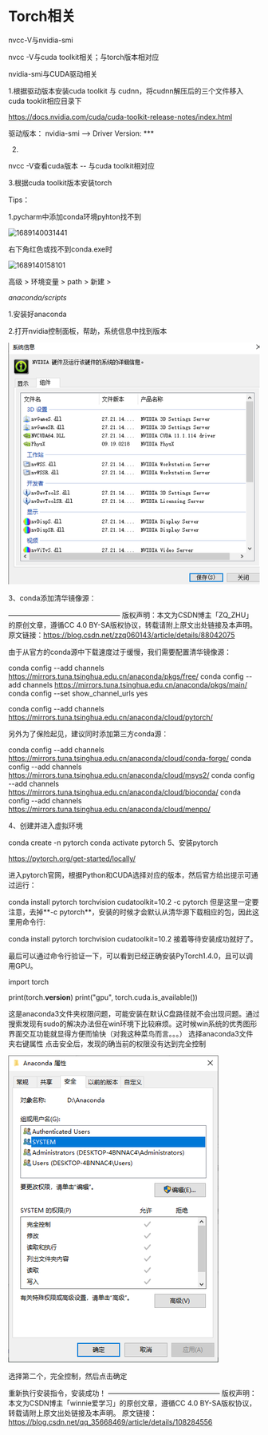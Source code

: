 # Torch相关



nvcc-V与nvidia-smi

nvcc -V与cuda toolkit相关；与torch版本相对应

nvidia-smi与CUDA驱动相关



1.根据驱动版本安装cuda toolkit 与 cudnn，将cudnn解压后的三个文件移入cuda tooklit相应目录下

https://docs.nvidia.com/cuda/cuda-toolkit-release-notes/index.html

 驱动版本： nvidia-smi       -->     Driver Version: ***

2.

nvcc -V查看cuda版本 -- 与cuda toolkit相对应

3.根据cuda toolkit版本安装torch





Tips：

1.pycharm中添加conda环境pyhton找不到

![1689140031441](C:\Users\75703\Documents\BaiduSyncdisk\work\资料\A_notes\code_mk\环境搭建\pytorch安装.assets\1689140031441.png)

右下角红色或找不到conda.exe时

![1689140158101](C:\Users\75703\Documents\BaiduSyncdisk\work\资料\A_notes\code_mk\环境搭建\pytorch安装.assets\1689140158101.png)

高级  >   环境变量 >   path   > 新建  >

*anaconda/scripts* 



































1.安装好anaconda

2.打开nvidia控制面板，帮助，系统信息中找到版本

![1624349075867](pytorch安装.assets/1624349075867.png)



3、conda添加清华镜像源：

————————————————
版权声明：本文为CSDN博主「ZQ_ZHU」的原创文章，遵循CC 4.0 BY-SA版权协议，转载请附上原文出处链接及本声明。
原文链接：https://blog.csdn.net/zzq060143/article/details/88042075

由于从官方的conda源中下载速度过于缓慢，我们需要配置清华镜像源：

conda config --add channels https://mirrors.tuna.tsinghua.edu.cn/anaconda/pkgs/free/
conda config --add channels https://mirrors.tuna.tsinghua.edu.cn/anaconda/pkgs/main/
conda config --set show_channel_urls yes

conda config --add channels https://mirrors.tuna.tsinghua.edu.cn/anaconda/cloud/pytorch/

另外为了保险起见，建议同时添加第三方conda源：

conda config --add channels https://mirrors.tuna.tsinghua.edu.cn/anaconda/cloud/conda-forge/
conda config --add channels https://mirrors.tuna.tsinghua.edu.cn/anaconda/cloud/msys2/
conda config --add channels https://mirrors.tuna.tsinghua.edu.cn/anaconda/cloud/bioconda/
conda config --add channels https://mirrors.tuna.tsinghua.edu.cn/anaconda/cloud/menpo/

4、创建并进入虚拟环境

conda create -n pytorch
conda activate pytorch
5、安装pytorch

https://pytorch.org/get-started/locally/

进入pytorch官网，根据Python和CUDA选择对应的版本，然后官方给出提示可通过运行：

conda install pytorch torchvision cudatoolkit=10.2 -c pytorch
但是这里一定要注意，去掉**-c pytorch**，安装的时候才会默认从清华源下载相应的包，因此这里用命令行:

conda install pytorch torchvision cudatoolkit=10.2
接着等待安装成功就好了。

最后可以通过命令行验证一下，可以看到已经正确安装PyTorch1.4.0，且可以调用GPU。

import torch

print(torch.__version__)
print("gpu", torch.cuda.is_available())



这是anaconda3文件夹权限问题，可能安装在默认C盘路径就不会出现问题。通过搜索发现有sudo的解决办法但在win环境下比较麻烦。这时候win系统的优秀图形界面交互功能就显得方便而愉快（对我这种菜鸟而言。。。）
选择anaconda3文件夹右键属性
点击安全后，发现的确当前的权限没有达到完全控制

![1615030022208](pytorch安装.assets/1615030022208.png)

选择第二个，完全控制，然后点击确定

重新执行安装指令，安装成功！
————————————————
版权声明：本文为CSDN博主「winnie爱学习」的原创文章，遵循CC 4.0 BY-SA版权协议，转载请附上原文出处链接及本声明。
原文链接：https://blog.csdn.net/qq_35668469/article/details/108284556